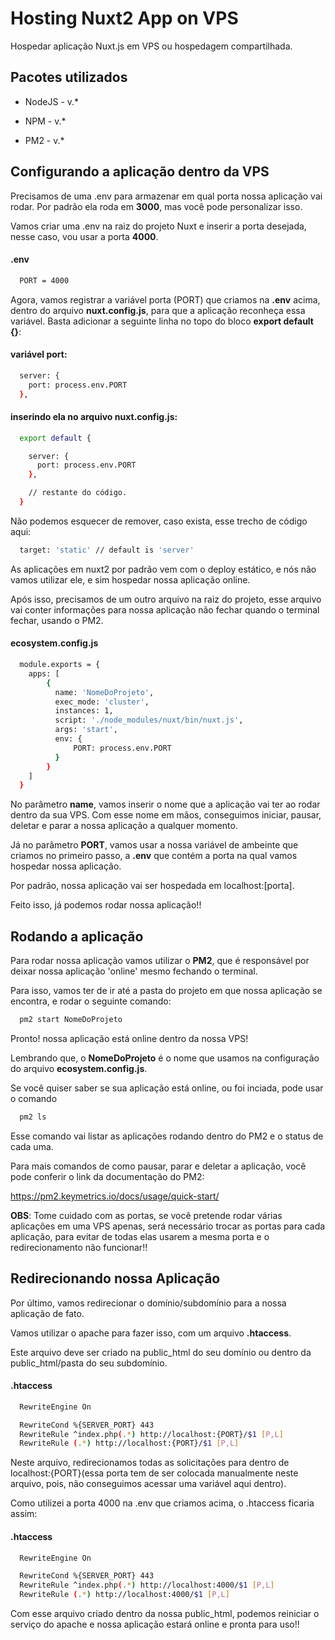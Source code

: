 
# Hosting Nuxt2 App on VPS

Hospedar aplicação Nuxt.js em VPS ou hospedagem compartilhada.

## Pacotes utilizados

- NodeJS - v.*

- NPM - v.*

- PM2 - v.* 


## Configurando a aplicação dentro da VPS

Precisamos de uma .env para armazenar em qual porta nossa aplicação vai rodar. Por padrão ela roda em **3000**, mas você pode personalizar isso.

Vamos criar uma .env na raiz do projeto Nuxt e inserir a porta desejada, nesse caso, vou usar a porta **4000**.

#### .env
```bash
  PORT = 4000
```

Agora, vamos registrar a variável porta (PORT) que criamos na **.env** acima, dentro do arquivo **nuxt.config.js**, para que a aplicação reconheça essa variável. Basta adicionar a seguinte linha no topo do bloco **export default {}**:

#### variável port:
```bash
  server: {
    port: process.env.PORT
  },
```

#### inserindo ela no arquivo nuxt.config.js:
```bash
  export default {

    server: {
      port: process.env.PORT
    },

    // restante do código.
  }
```

Não podemos esquecer de remover, caso exista, esse trecho de código aqui:

```bash
  target: 'static' // default is 'server'
```

As aplicações em nuxt2 por padrão vem com o deploy estático, e nós não vamos utilizar ele, e sim hospedar nossa aplicação online.

Após isso, precisamos de um outro arquivo na raiz do projeto, esse arquivo vai conter informações para nossa aplicação não fechar quando o terminal fechar, usando o PM2.

#### ecosystem.config.js
```bash
  module.exports = {
    apps: [
        {
          name: 'NomeDoProjeto',
          exec_mode: 'cluster',
          instances: 1,
          script: './node_modules/nuxt/bin/nuxt.js',
          args: 'start',
          env: {
              PORT: process.env.PORT
          }
        }
    ]
  }
```

No parâmetro **name**, vamos inserir o nome que a aplicação vai ter ao rodar dentro da sua VPS.
Com esse nome em mãos, conseguimos iniciar, pausar, deletar e parar a nossa aplicação a qualquer momento.

Já no parâmetro **PORT**, vamos usar a nossa variável de ambeinte que criamos no primeiro passo, a **.env** que contém a porta na qual vamos hospedar nossa aplicação.

Por padrão, nossa aplicação vai ser hospedada em localhost:[porta].

Feito isso, já podemos rodar nossa aplicação!!

## Rodando a aplicação

Para rodar nossa aplicação vamos utilizar o **PM2**, que é responsável por deixar nossa aplicação 'online' mesmo fechando o terminal.

Para isso, vamos ter de ir até a pasta do projeto em que nossa aplicação se encontra, e rodar o seguinte comando:

```bash
  pm2 start NomeDoProjeto
```

Pronto! nossa aplicação está online dentro da nossa VPS!

Lembrando que, o **NomeDoProjeto** é o nome que usamos na configuração do arquivo **ecosystem.config.js**.

Se você quiser saber se sua aplicação está online, ou foi inciada, pode usar o comando

```bash
  pm2 ls
```

Esse comando vai listar as aplicações rodando dentro do PM2 e o status de cada uma.

Para mais comandos de como pausar, parar e deletar a aplicação, você pode conferir o link da documentação do PM2:

https://pm2.keymetrics.io/docs/usage/quick-start/

**OBS**: Tome cuidado com as portas, se você pretende rodar várias aplicações em uma VPS apenas, será necessário trocar as portas para cada aplicação, para evitar de todas elas usarem a mesma porta e o redirecionamento não funcionar!!

## Redirecionando nossa Aplicação

Por último, vamos redirecionar o domínio/subdomínio para a nossa aplicação de fato.

Vamos utilizar o apache para fazer isso, com um arquivo **.htaccess**.

Este arquivo deve ser criado na public_html do seu domínio ou dentro da public_html/pasta do seu subdomínio.

#### .htaccess

```bash
  RewriteEngine On

  RewriteCond %{SERVER_PORT} 443
  RewriteRule ^index.php(.*) http://localhost:{PORT}/$1 [P,L]
  RewriteRule (.*) http://localhost:{PORT}/$1 [P,L]
```

Neste arquivo, redirecionamos todas as solicitações para dentro de localhost:{PORT}(essa porta tem de ser colocada manualmente neste arquivo, pois, não conseguimos acessar uma variável aqui dentro).

Como utilizei a porta 4000 na .env que criamos acima, o .htaccess ficaria assim:

#### .htaccess

```bash
  RewriteEngine On

  RewriteCond %{SERVER_PORT} 443
  RewriteRule ^index.php(.*) http://localhost:4000/$1 [P,L]
  RewriteRule (.*) http://localhost:4000/$1 [P,L]
```

Com esse arquivo criado dentro da nossa public_html, podemos reiniciar o serviço do apache e nossa aplicação estará online e pronta para uso!!
